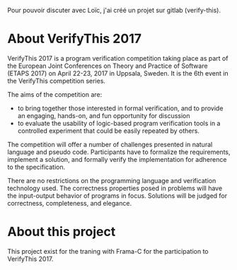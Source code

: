 Pour pouvoir discuter avec Loïc, j'ai créé un projet sur gitlab (verify-this).

# About VerifyThis 2017

VerifyThis 2017 is a program verification competition taking place as part of the European Joint Conferences on Theory 
and Practice of Software (ETAPS 2017) on April 22-23, 2017 in Uppsala, Sweden. It is the 6th event in the VerifyThis competition series.

The aims of the competition are:

- to bring together those interested in formal verification, and to provide an engaging, hands-on, and fun opportunity for discussion 
- to evaluate the usability of logic-based program verification tools in a controlled experiment that could be easily repeated by others. 

The competition will offer a number of challenges presented in natural language and pseudo code. 
Participants have to formalize the requirements, implement a solution, and formally verify the implementation for adherence to the specification. 

There are no restrictions on the programming language and verification technology used. The correctness properties posed in problems 
will have the input-output behavior of programs in focus. Solutions will be judged for correctness, completeness, and elegance. 

# About this project

This project exist for the traning with Frama-C for the participation to VerifyThis 2017. 
